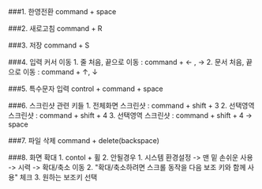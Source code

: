 ###1. 한영전환
    command + space

###2. 새로고침
    command + R

###3. 저장
    command + S

###4. 입력 커서 이동
    1. 줄 처음, 끝으로 이동 : command + ← , →
    2. 문서 처음, 끝으로 이동 : command + ↑, ↓

###5. 특수문자 입력
    control + command + space

###6. 스크린샷 관련 키들
    1. 전체화면 스크린샷 : command + shift + 3
    2. 선택영역 스크린샷 : command + shift + 4
    3. 선택영역 스크린샷 : command + shift + 4 -> space

###7. 파일 삭제
    command + delete(backspace)

###8. 화면 확대
    1. contol + 휠
    2. 안될경우
        1. 시스템 환경설정 -> 맨 밑 손쉬운 사용 -> 시력 -> 확대/축소 이동
        2. "확대/축소하려면 스크롤 동작을 다음 보조 키와 함께 사용" 체크
        3. 원하는 보조키 선택
    